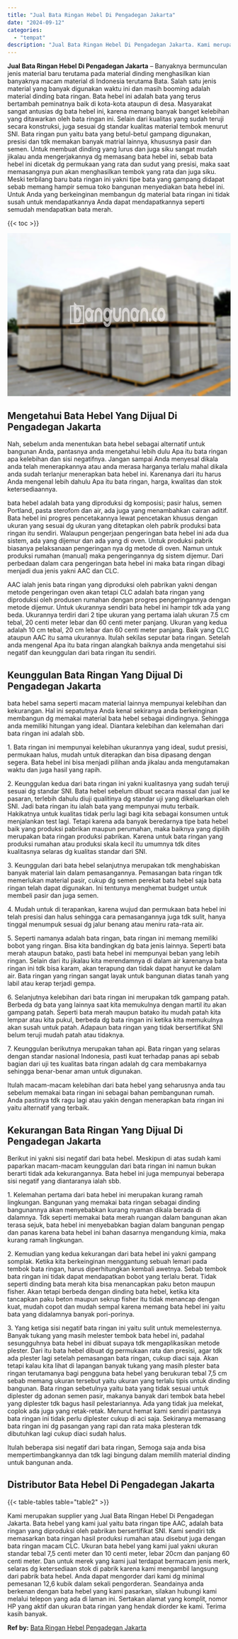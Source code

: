 ```yaml
---
title: "Jual Bata Ringan Hebel Di Pengadegan Jakarta"
date: "2024-09-12"
categories: 
  - "tempat"
description: "Jual Bata Ringan Hebel Di Pengadegan Jakarta. Kami merupakan supplier yang Jual Bata Ringan Hebel Di Pengadegan Jakarta. Bata hebel yang kami jual yaitu bata..."
---
```


**Jual Bata Ringan Hebel Di Pengadegan Jakarta** – Banyaknya bermunculan jenis material baru terutama pada material dinding menghasilkan kian banyaknya macam material di Indonesia terutama Bata. Salah satu jenis material yang banyak digunakan waktu ini dan masih booming adalah material dinding bata ringan. Bata hebel ini adalah bata yang terus bertambah peminatnya baik di kota-kota ataupun di desa. Masyarakat sangat antusias dg bata hebel ini, karena memang banyak banget kelebihan yang ditawarkan oleh bata ringan ini. Selain dari kualitas yang sudah teruji secara konstruksi, juga sesuai dg standar kualitas material tembok menurut SNI. Bata ringan pun yaitu bata yang betul-betul gampang digunakan, presisi dan tdk memakan banyak matrial lainnya, khususnya pasir dan semen. Untuk membuat dinding yang lurus dan juga siku sangat mudah jikalau anda mengerjakannya dg memasang bata hebel ini, sebab bata hebel ini dicetak dg permukaan yang rata dan sudut yang presisi, maka saat memasangnya pun akan menghasilkan tembok yang rata dan juga siku. Meski terbilang baru bata ringan ini yakni tipe bata yang gampang didapat sebab memang hampir semua toko bangunan menyediakan bata hebel ini. Untuk Anda yang berkeinginan membangun dg material bata ringan ini tidak susah untuk mendapatkannya Anda dapat mendapatkannya seperti semudah mendapatkan bata merah.

{{< toc >}}

![Jual Bata Ringan Hebel Di Pengadegan Jakarta](/images/jual-hebel-murah-26.png)

## Mengetahui Bata Hebel Yang Dijual Di Pengadegan Jakarta

Nah, sebelum anda menentukan bata hebel sebagai alternatif untuk bangunan Anda, pantasnya anda mengetahui lebih dulu Apa itu bata ringan apa kelebihan dan sisi negatifnya. Jangan sampai Anda menyesal dikala anda telah menerapkannya atau anda merasa harganya terlalu mahal dikala anda sudah terlanjur menerapkan bata hebel ini. Karenanya dari itu harus Anda mengenal lebih dahulu Apa itu bata ringan, harga, kwalitas dan stok ketersediaannya.

bata hebel adalah bata yang diproduksi dg komposisi; pasir halus, semen Portland, pasta sterofom dan air, ada juga yang menambahkan cairan aditif. Bata hebel ini progres pencetakannya lewat pencetakan khusus dengan ukuran yang sesuai dg ukuran yang ditetapkan oleh pabrik produksi bata ringan itu sendiri. Walaupun pengerjaan pengeringan bata hebel ini ada dua sistem, ada yang dijemur dan ada yang di oven. Untuk produksi pabrik biasanya pelaksanaan pengeringan nya dg metode di oven. Namun untuk produksi rumahan (manual) maka pengeringannya dg sistem dijemur. Dari perbedaan dalam cara pengeringan bata hebel ini maka bata ringan dibagi menjadi dua jenis yakni AAC dan CLC.

AAC ialah jenis bata ringan yang diproduksi oleh pabrikan yakni dengan metode pengeringan oven akan tetapi CLC adalah bata ringan yang diproduksi oleh produsen rumahan dengan progres pengeringannya dengan metode dijemur. Untuk ukurannya sendiri bata hebel ini hampir tdk ada yang beda. Ukurannya terdiri dari 2 tipe ukuran yang pertama ialah ukuran 7.5 cm tebal, 20 centi meter lebar dan 60 centi meter panjang. Ukuran yang kedua adalah 10 cm tebal, 20 cm lebar dan 60 centi meter panjang. Baik yang CLC ataupun AAC itu sama ukurannya. Itulah sekilas seputar bata ringan. Setelah anda mengenal Apa itu bata ringan alangkah baiknya anda mengetahui sisi negatif dan keunggulan dari bata ringan itu sendiri.

## Keunggulan Bata Ringan Yang Dijual Di Pengadegan Jakarta

bata hebel sama seperti macam material lainnya mempunyai kelebihan dan kekurangan. Hal ini sepatutnya Anda kenal sekiranya anda berkeinginan membangun dg memakai material bata hebel sebagai dindingnya. Sehingga anda memiliki hitungan yang ideal. Diantara kelebihan dan kelemahan dari bata ringan ini adalah sbb.

1\. Bata ringan ini mempunyai kelebihan ukurannya yang ideal, sudut presisi, permukaan halus, mudah untuk diterapkan dan bisa dipasang dengan segera. Bata hebel ini bisa menjadi pilihan anda jikalau anda mengutamakan waktu dan juga hasil yang rapih.

2\. Keunggulan kedua dari bata ringan ini yakni kualitasnya yang sudah teruji sesuai dg standar SNI. Bata hebel sebelum dibuat secara massal dan jual ke pasaran, terlebih dahulu diuji qualitinya dg standar uji yang dikeluarkan oleh SNI. Jadi bata ringan itu ialah bata yang mempunyai mutu terbaik. Hakikatnya untuk kualitas tidak perlu lagi bagi kita sebagai konsumen untuk menjalankan test lagi. Tetapi karena ada banyak beredarnya tipe bata hebel baik yang produksi pabrikan maupun perumahan, maka baiknya yang dipilih merupakan bata ringan produksi pabrikan. Karena untuk bata ringan yang produksi rumahan atau produksi skala kecil itu umumnya tdk dites kualitasnya selaras dg kualitas standar dari SNI.

3\. Keunggulan dari bata hebel selanjutnya merupakan tdk menghabiskan banyak material lain dalam pemasangannya. Pemasangan bata ringan tdk memerlukan material pasir, cukup dg semen perekat bata hebel saja bata ringan telah dapat digunakan. Ini tentunya menghemat budget untuk membeli pasir dan juga semen.

4\. Mudah untuk di terapankan, karena wujud dan permukaan bata hebel ini telah presisi dan halus sehingga cara pemasangannya juga tdk sulit, hanya tinggal menumpuk sesuai dg jalur benang atau meniru rata-rata air.

5\. Seperti namanya adalah bata ringan, bata ringan ini memang memiliki bobot yang ringan. Bisa kita bandingkan dg bata jenis lainnya. Seperti bata merah ataupun batako, pasti bata hebel ini mempunyai beban yang lebih ringan. Selain dari itu jikalau kita merendamnya di dalam air karenanya bata ringan ini tdk bisa karam, akan terapung dan tidak dapat hanyut ke dalam air. Bata ringan yang ringan sangat layak untuk bangunan diatas tanah yang labil atau kerap terjadi gempa.

6\. Selanjutnya kelebihan dari bata ringan ini merupakan tdk gampang patah. Berbeda dg bata yang lainnya saat kita memukulnya dengan martil itu akan gampang patah. Seperti bata merah maupun batako itu mudah patah kita lempar atau kita pukul, berbeda dg bata ringan ini ketika kita memukulnya akan susah untuk patah. Adapaun bata ringan yang tidak bersertifikat SNI belum teruji mudah patah atau tidaknya.

7\. Keunggulan berikutnya merupakan tahan api. Bata ringan yang selaras dengan standar nasional Indonesia, pasti kuat terhadap panas api sebab bagian dari uji tes kualitas bata ringan adalah dg cara membakarnya sehingga benar-benar aman untuk digunakan.

Itulah macam-macam kelebihan dari bata hebel yang seharusnya anda tau sebelum memakai bata ringan ini sebagai bahan pembangunan rumah. Anda pastinya tdk ragu lagi atau yakin dengan menerapkan bata ringan ini yaitu alternatif yang terbaik.

## Kekurangan Bata Ringan Yang Dijual Di Pengadegan Jakarta

Berikut ini yakni sisi negatif dari bata hebel. Meskipun di atas sudah kami paparkan macam-macam keunggulan dari bata ringan ini namun bukan berarti tidak ada kekurangannya. Bata hebel ini juga mempunyai beberapa sisi negatif yang diantaranya ialah sbb.

1\. Kelemahan pertama dari bata hebel ini merupakan kurang ramah lingkungan. Bangunan yang memakai bata ringan sebagai dinding bangunannya akan menyebabkan kurang nyaman dikala berada di dalamnya. Tdk seperti memakai bata merah ruangan dalam bangunan akan terasa sejuk, bata hebel ini menyebabkan bagian dalam bangunan pengap dan panas karena bata hebel ini bahan dasarnya mengandung kimia, maka kurang ramah lingkungan.

2\. Kemudian yang kedua kekurangan dari bata hebel ini yakni gampang somplak. Ketika kita berkeinginan menggantung sebuah lemari pada tembok bata ringan, harus diperhitungkan kembali awetnya. Sebab tembok bata ringan ini tidak dapat mendapatkan bobot yang terlalu berat. Tidak seperti dinding bata merah kita bisa menancapkan paku beton maupun fisher. Akan tetapi berbeda dengan dinding bata hebel, ketika kita tancapkan paku beton maupun sekrup fisher itu tidak menancap dengan kuat, mudah copot dan mudah sempal karena memang bata hebel ini yaitu bata yang didalamnya banyak pori-porinya.

3\. Yang ketiga sisi negatif bata ringan ini yaitu sulit untuk memelesternya. Banyak tukang yang masih melester tembok bata hebel ini, padahal sesungguhnya bata hebel ini dibuat supaya tdk mengaplikasikan metode plester. Dari itu bata hebel dibuat dg permukaan rata dan presisi, agar tdk ada plester lagi setelah pemasangan bata ringan, cukup diaci saja. Akan tetapi kalau kita lihat di lapangan banyak tukang yang masih plester bata ringan terutamanya bagi pengguna bata hebel yang berukuran tebal 7,5 cm sebab memang ukuran tersebut yaitu ukuran yang terlalu tipis untuk dinding bangunan. Bata ringan sebetulnya yaitu bata yang tidak sesuai untuk diplester dg adonan semen pasir, makanya banyak dari tembok bata hebel yang diplester tdk bagus hasil pelestariannya. Ada yang tidak jua melekat, coplok ada juga yang retak-retak. Menurut hemat kami sendiri pantasnya bata ringan ini tidak perlu diplester cukup di aci saja. Sekiranya memasang bata ringan ini dg pasangan yang rapi dan rata maka plesteran tdk dibutuhkan lagi cukup diaci sudah halus.

Itulah beberapa sisi negatif dari bata ringan, Semoga saja anda bisa mempertimbangkannya dan tdk lagi bingung dalam memilih material dinding untuk bangunan anda.

## Distributor Bata Hebel Di Pengadegan Jakarta

{{< table-tables table="table2" >}}

Kami merupakan supplier yang Jual Bata Ringan Hebel Di Pengadegan Jakarta. Bata hebel yang kami jual yaitu bata ringan tipe AAC, adalah bata ringan yang diproduksi oleh pabrikan bersertifikat SNI. Kami sendiri tdk memasarkan bata ringan hasil produksi rumahan atau disebut juga dengan bata ringan macam CLC. Ukuran bata hebel yang kami jual yakni ukuran standar tebal 7,5 centi meter dan 10 centi meter, lebar 20cm dan panjang 60 centi meter. Dan untuk merek yang kami jual terdapat bermacam jenis merk, selaras dg ketersediaan stok di pabrik karena kami mengambil langsung dari pabrik bata hebel. Anda dapat mengorder dari kami dg minimal pemesanan 12,6 kubik dalam sekali pengorderan. Seandainya anda berkenan dengan bata hebel yang kami pasarkan, silakan hubungi kami melalui telepon yang ada di laman ini. Sertakan alamat yang komplit, nomor HP yang aktif dan ukuran bata ringan yang hendak diorder ke kami. Terima kasih banyak.

**Ref by:** [Bata Ringan Hebel Pengadegan Jakarta](https://id.wikipedia.org/wiki/Bata)
